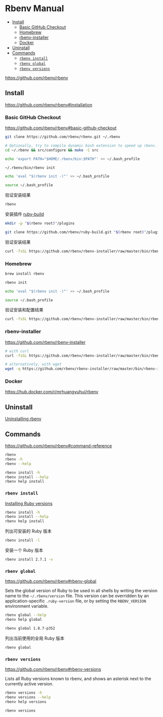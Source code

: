 <!-- omit in toc -->
# Rbenv Manual

- [Install](#install)
  - [Basic GitHub Checkout](#basic-github-checkout)
  - [Homebrew](#homebrew)
  - [rbenv-installer](#rbenv-installer)
  - [Docker](#docker)
- [Uninstall](#uninstall)
- [Commands](#commands)
  - [`rbenv install`](#rbenv-install)
  - [`rbenv global`](#rbenv-global)
  - [`rbenv versions`](#rbenv-versions)

<https://github.com/rbenv/rbenv>

## Install

<https://github.com/rbenv/rbenv#installation>

### Basic GitHub Checkout

<https://github.com/rbenv/rbenv#basic-github-checkout>

```bash
git clone https://github.com/rbenv/rbenv.git ~/.rbenv

# Optionally, try to compile dynamic bash extension to speed up rbenv. Don't worry if it fails; rbenv will still work normally:
cd ~/.rbenv && src/configure && make -C src

echo 'export PATH="$HOME/.rbenv/bin:$PATH"' >> ~/.bash_profile

~/.rbenv/bin/rbenv init

echo 'eval "$(rbenv init -)"' >> ~/.bash_profile

source ~/.bash_profile
```

验证安装结果

```bash
rbenv
```

安装插件 [ruby-build](ruby-build.md)

```bash
mkdir -p "$(rbenv root)"/plugins

git clone https://github.com/rbenv/ruby-build.git "$(rbenv root)"/plugins/ruby-build
```

验证安装结果

```bash
curl -fsSL https://github.com/rbenv/rbenv-installer/raw/master/bin/rbenv-doctor | bash
```

### Homebrew

```bash
brew install rbenv

rbenv init

echo 'eval "$(rbenv init -)"' >> ~/.bash_profile

source ~/.bash_profile
```

验证安装和配置结果

```bash
curl -fsSL https://github.com/rbenv/rbenv-installer/raw/master/bin/rbenv-doctor | bash
```

### rbenv-installer

<https://github.com/rbenv/rbenv-installer>

```bash
# with curl
curl -fsSL https://github.com/rbenv/rbenv-installer/raw/master/bin/rbenv-installer | bash

# alternatively, with wget
wget -q https://github.com/rbenv/rbenv-installer/raw/master/bin/rbenv-installer -O- | bash
```

### Docker

<https://hub.docker.com/r/mrhuangyuhui/rbenv>

## Uninstall

[Uninstalling rbenv](https://github.com/rbenv/rbenv#uninstalling-rbenv)

## Commands

<https://github.com/rbenv/rbenv#command-reference>

```bash
rbenv
rbenv -h
rbenv --help

rbenv install -h
rbenv install --help
rbenv help install
```

### `rbenv install`

[Installing Ruby versions](https://github.com/rbenv/rbenv#installing-ruby-versions)

```bash
rbenv install -h
rbenv install --help
rbenv help install
```

列出可安装的 Ruby 版本

```bash
rbenv install -l
```

安装一个 Ruby 版本

```bash
rbenv install 2.7.1 -v
```

### `rbenv global`

<https://github.com/rbenv/rbenv#rbenv-global>

Sets the global version of Ruby to be used in all shells by writing the version name to the `~/.rbenv/version` file. This version can be overridden by an application-specific `.ruby-version` file, or by setting the `RBENV_VERSION` environment variable.

```bash
rbenv global --help
rbenv help global
```

```bash
rbenv global 1.8.7-p352
```

列出当前使用的全局 Ruby 版本

```bash
rbenv global
```

### `rbenv versions`

<https://github.com/rbenv/rbenv#rbenv-versions>

Lists all Ruby versions known to rbenv, and shows an asterisk next to the currently active version.

```bash
rbenv versions -h
rbenv versions --help
rbenv help versions
```

```bash
rbenv versions
```

